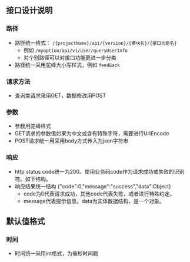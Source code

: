 ## 接口设计说明
### 路径
  - 路径统一格式： `/{projectName}/api/{version}/{模块名}/{接口功能名}`
    - 例如 `/myoption/api/v1/user/queryUserInfo`
    - 对个别路径可以对接口功能更进一步分类
  - 路径统一采用驼峰大小写样式，例如 `feedBack`
### 请求方法
  - 查询类请求采用GET，数据修改用POST
### 参数
  - 参数用驼峰样式
  - GET请求的参数值如果为中文或含有特殊字符，需要进行UrlEncode
  - POST请求统一用采用body方式传入为json字符串
### 响应
  - http status code统一为200。使用业务码code作为请求成功或失败的识别符。如下结构。
  - 响应结果统一结构 {"code":0,"message":"success","data":Object}
    - code为0代表请求成功，其他code代表失败，或者进行特殊约定。
    - message代表提示信息。data为实体数据结构，是一个对象。


## 默认值格式
### 时间
- 时间统一采用int格式，为毫秒时间戳
